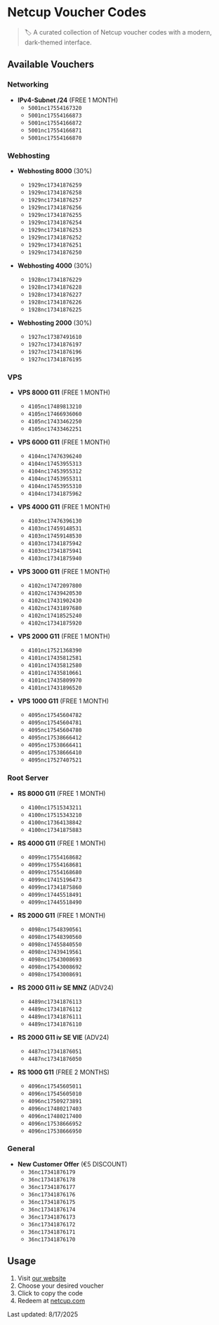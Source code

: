 # Netcup Voucher Codes

> 🏷️ A curated collection of Netcup voucher codes with a modern, dark-themed interface.

## Available Vouchers


### Networking

- **IPv4-Subnet /24** (FREE 1 MONTH)
  - `5001nc17554167320`
  - `5001nc17554166873`
  - `5001nc17554166872`
  - `5001nc17554166871`
  - `5001nc17554166870`

### Webhosting

- **Webhosting 8000** (30%)
  - `1929nc17341876259`
  - `1929nc17341876258`
  - `1929nc17341876257`
  - `1929nc17341876256`
  - `1929nc17341876255`
  - `1929nc17341876254`
  - `1929nc17341876253`
  - `1929nc17341876252`
  - `1929nc17341876251`
  - `1929nc17341876250`

- **Webhosting 4000** (30%)
  - `1928nc17341876229`
  - `1928nc17341876228`
  - `1928nc17341876227`
  - `1928nc17341876226`
  - `1928nc17341876225`

- **Webhosting 2000** (30%)
  - `1927nc17387491610`
  - `1927nc17341876197`
  - `1927nc17341876196`
  - `1927nc17341876195`

### VPS

- **VPS 8000 G11** (FREE 1 MONTH)
  - `4105nc17489813210`
  - `4105nc17466936060`
  - `4105nc17433462250`
  - `4105nc17433462251`

- **VPS 6000 G11** (FREE 1 MONTH)
  - `4104nc17476396240`
  - `4104nc17453955313`
  - `4104nc17453955312`
  - `4104nc17453955311`
  - `4104nc17453955310`
  - `4104nc17341875962`

- **VPS 4000 G11** (FREE 1 MONTH)
  - `4103nc17476396130`
  - `4103nc17459148531`
  - `4103nc17459148530`
  - `4103nc17341875942`
  - `4103nc17341875941`
  - `4103nc17341875940`

- **VPS 3000 G11** (FREE 1 MONTH)
  - `4102nc17472097800`
  - `4102nc17439420530`
  - `4102nc17431902430`
  - `4102nc17431897680`
  - `4102nc17418525240`
  - `4102nc17341875920`

- **VPS 2000 G11** (FREE 1 MONTH)
  - `4101nc17521368390`
  - `4101nc17435812581`
  - `4101nc17435812580`
  - `4101nc17435810661`
  - `4101nc17435809970`
  - `4101nc17431896520`

- **VPS 1000 G11** (FREE 1 MONTH)
  - `4095nc17545604782`
  - `4095nc17545604781`
  - `4095nc17545604780`
  - `4095nc17538666412`
  - `4095nc17538666411`
  - `4095nc17538666410`
  - `4095nc17527407521`

### Root Server

- **RS 8000 G11** (FREE 1 MONTH)
  - `4100nc17515343211`
  - `4100nc17515343210`
  - `4100nc17364138842`
  - `4100nc17341875883`

- **RS 4000 G11** (FREE 1 MONTH)
  - `4099nc17554168682`
  - `4099nc17554168681`
  - `4099nc17554168680`
  - `4099nc17415196473`
  - `4099nc17341875860`
  - `4099nc17445518491`
  - `4099nc17445518490`

- **RS 2000 G11** (FREE 1 MONTH)
  - `4098nc17548390561`
  - `4098nc17548390560`
  - `4098nc17455840550`
  - `4098nc17439419561`
  - `4098nc17543008693`
  - `4098nc17543008692`
  - `4098nc17543008691`

- **RS 2000 G11 iv SE MNZ** (ADV24)
  - `4489nc17341876113`
  - `4489nc17341876112`
  - `4489nc17341876111`
  - `4489nc17341876110`

- **RS 2000 G11 iv SE VIE** (ADV24)
  - `4487nc17341876051`
  - `4487nc17341876050`

- **RS 1000 G11** (FREE 2 MONTHS)
  - `4096nc17545605011`
  - `4096nc17545605010`
  - `4096nc17509273891`
  - `4096nc17480217403`
  - `4096nc17480217400`
  - `4096nc17538666952`
  - `4096nc17538666950`

### General

- **New Customer Offer** (€5 DISCOUNT)
  - `36nc17341876179`
  - `36nc17341876178`
  - `36nc17341876177`
  - `36nc17341876176`
  - `36nc17341876175`
  - `36nc17341876174`
  - `36nc17341876173`
  - `36nc17341876172`
  - `36nc17341876171`
  - `36nc17341876170`

## Usage

1. Visit [our website](https://netcupvoucher.com)
2. Choose your desired voucher
3. Click to copy the code
4. Redeem at [netcup.com](https://www.netcup.com/en/checkout/cart)

Last updated: 8/17/2025
